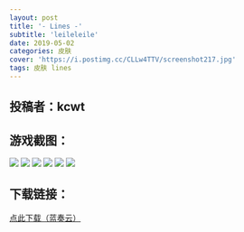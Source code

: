 ```yaml
---
layout: post
title: '- Lines -'
subtitle: 'leileleile'
date: 2019-05-02
categories: 皮肤
cover: 'https://i.postimg.cc/CLLw4TTV/screenshot217.jpg'
tags: 皮肤 lines
---
```


## 投稿者：kcwt

## 游戏截图：

<img src="https://i.postimg.cc/6QGWGrs2/screenshot214.jpg">

<img src="https://i.postimg.cc/sXY3T3g3/screenshot215.jpg">

<img src="https://i.postimg.cc/T2cRm2s9/screenshot216.jpg">

<img src="https://i.postimg.cc/CLLw4TTV/screenshot217.jpg">

<img src="https://i.postimg.cc/jdgtggtn/screenshot218.jpg">

<img src="https://i.postimg.cc/htNggXJS/screenshot219.jpg">


## 下载链接：

[点此下载（蓝奏云）](https://www.lanzous.com/i3zqyad)